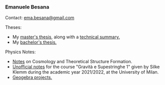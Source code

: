 ### Emanuele Besana

Contact: ema.besana@gmail.com

Theses:

<ul>
  <li>My <a href="Tesi_Besana.pdf" class="image fit">master's thesis</a>, along with a <a href="Detailed_Summary.pdf">technical summary.</a></li>
  <li>My <a href="tesi_Besana_BS.pdf" class="image fit">bachelor's thesis.</a></li>
</ul>

Physics Notes:

<ul>
  <li><a href="CosmologyNotes_FinalTOTAL.pdf" class="image fit">Notes</a> on Cosmology and Theoretical Structure Formation.</li>
  <li><a href="G_S.pdf" class="image fit">Unofficial notes</a> for the course "Gravità e Supestringhe 1" given by Silke Klemm during the academic year 2021/2022, at the University of Milan.</li>
  <li><a href="https://www.geogebra.org/u/mattiacapuano" class="image fit">Geogebra projects.</a></li>
</ul>

